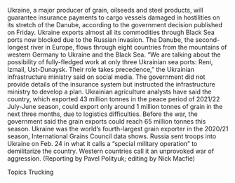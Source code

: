 Ukraine, a major producer of grain, oilseeds and steel products, will guarantee insurance payments to cargo vessels damaged in hostilities on its stretch of the Danube, according to the government decision published on Friday.
Ukraine exports almost all its commodities through Black Sea ports now blocked due to the Russian invasion.
The Danube, the second-longest river in Europe, flows through eight countries from the mountains of western Germany to Ukraine and the Black Sea.
“We are talking about the possibility of fully-fledged work at only three Ukrainian sea ports: Reni, Izmail, Ust-Dunaysk. Their role takes precedence,” the Ukrainian infrastructure ministry said on social media.
The government did not provide details of the insurance system but instructed the infrastructure ministry to develop a plan.
Ukrainian agriculture analysts have said the country, which exported 43 million tonnes in the peace period of 2021/22 July-June season, could export only around 1 million tonnes of grain in the next three months, due to logistics difficulties.
Before the war, the government said the grain exports could reach 65 million tonnes this season.
Ukraine was the world’s fourth-largest grain exporter in the 2020/21 season, International Grains Council data shows.
Russia sent troops into Ukraine on Feb. 24 in what it calls a “special military operation” to demilitarize the country. Western countries call it an unprovoked war of aggression.
(Reporting by Pavel Polityuk; editing by Nick Macfie)

Topics
Trucking
